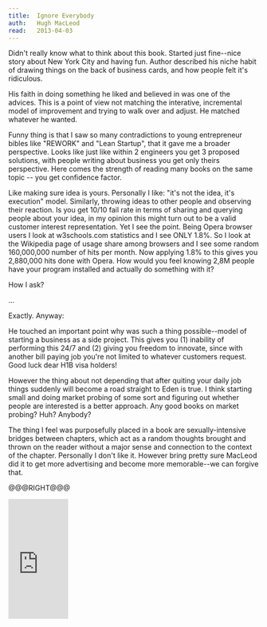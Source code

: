 ```yaml
---
title:	Ignore Everybody
auth:	Hugh MacLeod
read:	2013-04-03
---
```





Didn't really know what to think about this book. Started just fine--nice
story about New York City and having fun. Author described his niche habit
of drawing things on the back of business cards, and how people felt it's
ridiculous. 

His faith in doing something he liked and believed in was one of the
advices. This is a point of view not matching the interative, incremental
model of improvement and trying to walk over and adjust. He matched whatever
he wanted.

Funny thing is that I saw so many contradictions to young entrepreneur
bibles like "REWORK" and "Lean Startup", that it gave me a broader
perspective. Looks like just like within 2 engineers you get 3 proposed
solutions, with people writing about business you get only theirs
perspective. Here comes the strength of reading many books on the same
topic -- you get confidence factor.

Like making sure idea is yours. Personally I like: "it's not the idea, it's
execution" model. Similarly, throwing ideas to other people and observing
their reaction. Is you get 10/10 fail rate in terms of sharing and querying
people about your idea, in my opinion this might turn out to be a valid
customer interest representation. Yet I see the point. Being Opera browser
users I look at w3schools.com statistics and I see ONLY 1.8%. So I look at
the Wikipedia page of usage share among browsers and I see some random
160,000,000 number of hits per month. Now applying 1.8% to this gives you
2,880,000 hits done with Opera. How would you feel knowing 2,8M people have
your program installed and actually do something with it?

How I ask?

...

Exactly. Anyway:

He touched an important point why was such a thing possible--model of
starting a business as a side project. This gives you (1) inability of
performing this 24/7 and (2) giving you freedom to innovate, since with
another bill paying job you're not limited to whatever customers request.
Good luck dear H1B visa holders!

However the thing about not depending that after quiting your daily job
things suddenly will become a road straight to Eden is true. I think
starting small and doing market probing of some sort and figuring out
whether people are interested is a better approach. Any good books on market
probing? Huh? Anybody?

The thing I feel was purposefully placed in a book are sexually-intensive
bridges between chapters, which act as a random thoughts brought and thrown
on the reader without a major sense and connection to the context of the
chapter. Personally I don't like it. However bring pretty sure MacLeod did
it to get more advertising and become more memorable--we can forgive that.


@@@RIGHT@@@

<iframe src="http://rcm.amazon.com/e/cm?lt1=_blank&bc1=FFFFFF&IS2=1&npa=1&bg1=FFFFFF&fc1=000000&lc1=FF0000&t=wojcadamkoszh-20&o=1&p=8&l=as4&m=amazon&f=ifr&ref=ss_til&asins=159184259X" style="width:120px;height:240px;" scrolling="no" marginwidth="0" marginheight="0" frameborder="0"></iframe>

